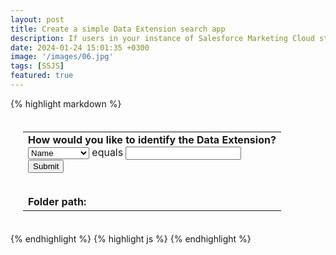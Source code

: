 ```yaml
---
layout: post
title: Create a simple Data Extension search app
description: If users in your instance of Salesforce Marketing Cloud struggle with finding Data Extensions, you can create a CloudPage app to help them navigate folders... 
date: 2024-01-24 15:01:35 +0300
image: '/images/06.jpg'
tags: [SSJS]
featured: true
---
```

{% highlight markdown %}
<table style="padding: 20px">
  <tr>
    <td>
      <b>How would you like to identify the Data Extension?</b><br />
      <form action="%%=RequestParameter('PAGEURL')=%%" method="post">
        <select name="DEprop">
          <option value="Name">Name</option>
          <option value="CustomerKey">External Key</option>
        </select>
        equals
        <input type="text" name="DEval" value="" maxlength="128" /><br />
        <input type="submit" value="Submit" />
      </form>
      <br />
      <b>Folder path: </b>
    </td>
  </tr>
</table>
{% endhighlight %}
{% highlight js %}
<script runat="server">
  Platform.Load("core", "1.1.5");
  var DEprop = Request.GetQueryStringParameter("DEprop");
  var DEval = Request.GetQueryStringParameter("DEval");
  var FindDE = DataExtension.Retrieve({
    Property: DEprop,
    SimpleOperator: "equals",
    Value: DEval,
  });
  var FolderID = FindDE[0].CategoryID;
  var DEname = FindDE[0].Name;
  var list = [];
  list.push(DEname);
  var path = function (id) {
    if (id > 0) {
      var results = Folder.Retrieve({
        Property: "ID",
        SimpleOperator: "equals",
        Value: id,
      });
      list.unshift(results[0].Name);
      return path(results[0].ParentFolder.ID);
    } else {
      return id;
    }
  };
  path(FolderID);
  Write(list.join("> "));
</script>
{% endhighlight %}
